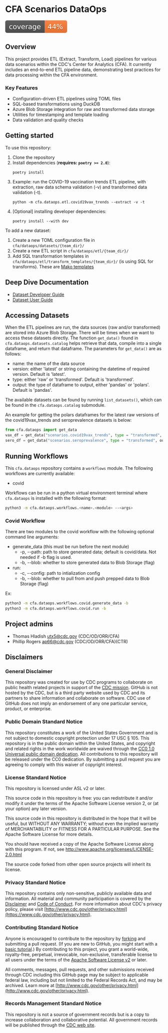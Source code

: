 # CFA Scenarios DataOps

![](docs/assets/badges/coverage.svg)

## Overview

This project provides ETL (Extract, Transform, Load) pipelines for various data scenarios within the CDC's Center for Analytics (CFA). It currently includes an end-to-end ETL pipeline data, demonstrating best practices for data processing within the CFA environment.

### Key Features

- Configuration-driven ETL pipelines using TOML files
- SQL-based transformations using DuckDB
- Azure Blob Storage integration for raw and transformed data storage
- Utilities for timestamping and template loading
- Data validation and quality checks

## Getting started

To use this repository:

1. Clone the repository
2. Install dependencies (**requires: `poetry >= 2.0`**):
   ```
   poetry install
   ```
3. Example: run the COVID-19 vaccination trends ETL pipeline, with extraction, raw data schema validation (-v) and transformed data validation (-t).
   ```
   python -m cfa.dataops.etl.covid19vax_trends --extract -v -t
   ```
4. [Optional] installing developer dependencies:
   ```
   poetry install --with dev
   ```

To add a new dataset:
1. Create a new TOML configuration file in `cfa/dataops/datasets/{team_dir}/`
2. Create a new ETL script in `cfa/dataops/etl/{team_dir}/`
3. Add SQL transformation templates in `cfa/dataops/etl/transform_templates/{team_dir}/` (is using SQL for transforms). These are [Mako templates](https://www.makotemplates.org/)

## Deep Dive Documentation

- [Dataset Developer Guide](docs/dataset_developer.md)
- [Dataset User Guide](docs/dataset_user.md)

## Accessing Datasets

When the ETL pipelines are run, the data sources (raw and/or transformed) are stored into Azure Blob Storage. There will be times when we want to access these datasets directly. The function `get_data()` found in `cfa.dataops.datasets.catalog` helps retrieve that data, compile into a single dataframe, and return that dataframe. The parameters for `get_data()` are as follows:
- name: the name of the data source
- version: either 'latest' or string containing the datetime of required version. Default is 'latest'.
- type: either 'raw' or 'transformed'. Default is 'transformed'.
- output: the type of dataframe to output, either 'pandas' or 'polars'. Default is 'pandas'.

The available datasets can be found by running `list_datasets()`, which can be found in the `cfa.dataops.catalog` submodule.

An example for getting the polars dataframes for the latest raw versions of the covid19vax_trends and seroprevalence datasets is below:
```python
from cfa.dataops import get_data
vax_df = get_data("scenarios.covid19vax_trends", type = "transformed", output = "polars")
sero_df = get_data("scenarios.seroprevalence", type = "transformed", output = "polars")
```

## Running Workflows

This `cfa.dataops` repository contains a `workflows` module. The following workflows are currently available:
- covid

Workflows can be run in a python virtual environment terminal where `cfa.dataops` is installed with the following format:
```bash
python3 -m cfa.dataops.workflows.<name>.<module> --<args>
```

### Covid Workflow
There are two modules to the covid workflow with the following optional command line arguments:
- generate_data (this must be run before the next module)
   - -p, --path: path to store generated data; default is covid/data. Not needed if -b flag is used.
   - -b, --blob: whether to store generated data to Blob Storage (flag)
- run:
   - -c, --config: path to intialization config
   - -b, --blob: whether to pull from and push prepped data to Blob Storage (flag)

Ex:
```bash
python3 -m cfa.dataops.workflows.covid.generate_data -b
python3 -m cfa.dataops.workflows.covid.run -b
```


## Project admins

- Thomas Hladish <utx5@cdc.gov> (CDC/OD/ORR/CFA)
- Phillip Rogers <ap66@cdc.gov> (CDC/OD/ORR/CFA)(CTR)

## Disclaimers

### General Disclaimer

This repository was created for use by CDC programs to collaborate on public health related projects in support of the [CDC mission](https://www.cdc.gov/about/organization/mission.htm). GitHub is not hosted by the CDC, but is a third party website used by CDC and its partners to share information and collaborate on software. CDC use of GitHub does not imply an endorsement of any one particular service, product, or enterprise.

### Public Domain Standard Notice

This repository constitutes a work of the United States Government and is not
subject to domestic copyright protection under 17 USC § 105. This repository is in
the public domain within the United States, and copyright and related rights in
the work worldwide are waived through the [CC0 1.0 Universal public domain dedication](https://creativecommons.org/publicdomain/zero/1.0/).
All contributions to this repository will be released under the CC0 dedication. By
submitting a pull request you are agreeing to comply with this waiver of
copyright interest.

### License Standard Notice

This repository is licensed under ASL v2 or later.

This source code in this repository is free: you can redistribute it and/or modify it under
the terms of the Apache Software License version 2, or (at your option) any
later version.

This source code in this repository is distributed in the hope that it will be useful, but WITHOUT ANY
WARRANTY; without even the implied warranty of MERCHANTABILITY or FITNESS FOR A
PARTICULAR PURPOSE. See the Apache Software License for more details.

You should have received a copy of the Apache Software License along with this
program. If not, see http://www.apache.org/licenses/LICENSE-2.0.html

The source code forked from other open source projects will inherit its license.

### Privacy Standard Notice

This repository contains only non-sensitive, publicly available data and
information. All material and community participation is covered by the
[Disclaimer](https://github.com/CDCgov/template/blob/master/DISCLAIMER.md)
and [Code of Conduct](https://github.com/CDCgov/template/blob/master/code-of-conduct.md).
For more information about CDC's privacy policy, please visit [http://www.cdc.gov/other/privacy.html](https://www.cdc.gov/other/privacy.html).

### Contributing Standard Notice

Anyone is encouraged to contribute to the repository by [forking](https://help.github.com/articles/fork-a-repo)
and submitting a pull request. (If you are new to GitHub, you might start with a
[basic tutorial](https://help.github.com/articles/set-up-git).) By contributing
to this project, you grant a world-wide, royalty-free, perpetual, irrevocable,
non-exclusive, transferable license to all users under the terms of the
[Apache Software License v2](http://www.apache.org/licenses/LICENSE-2.0.html) or
later.

All comments, messages, pull requests, and other submissions received through
CDC including this GitHub page may be subject to applicable federal law, including but not limited to the Federal Records Act, and may be archived. Learn more at [http://www.cdc.gov/other/privacy.html](http://www.cdc.gov/other/privacy.html).

### Records Management Standard Notice

This repository is not a source of government records but is a copy to increase
collaboration and collaborative potential. All government records will be
published through the [CDC web site](http://www.cdc.gov).
